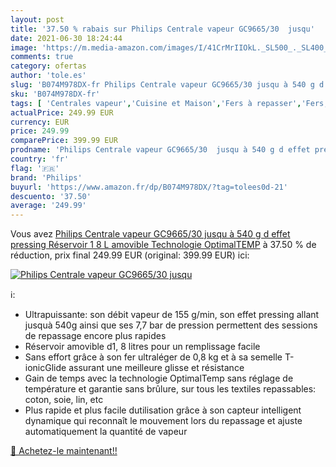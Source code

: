 ```yaml
---
layout: post
title: '37.50 % rabais sur Philips Centrale vapeur GC9665/30  jusqu'
date: 2021-06-30 18:24:44
image: 'https://m.media-amazon.com/images/I/41CrMrIIOkL._SL500_._SL400_.jpg'
comments: true
category: ofertas
author: 'tole.es'
slug: 'B074M978DX-fr Philips Centrale vapeur GC9665/30 jusqu à 540 g d effet...'
sku: 'B074M978DX-fr'
tags: [ 'Centrales vapeur','Cuisine et Maison','Fers à repasser','Fers, centrales vapeur et accessoires','philips', ]
actualPrice: 249.99 EUR
currency: EUR
price: 249.99
comparePrice: 399.99 EUR
prodname: 'Philips Centrale vapeur GC9665/30  jusqu à 540 g d effet pressing  Réservoir 1 8 L amovible  Technologie OptimalTEMP'
country: 'fr'
flag: '🇫🇷'
brand: 'Philips'
buyurl: 'https://www.amazon.fr/dp/B074M978DX/?tag=tolees0d-21'
descuento: '37.50'
average: '249.99'
---
```


Vous avez [Philips Centrale vapeur GC9665/30  jusqu à 540 g d effet pressing  Réservoir 1 8 L amovible  Technologie OptimalTEMP](https://www.amazon.fr/dp/B074M978DX/?tag=tolees0d-21)  à  37.50 % de réduction, prix final  249.99 EUR (original: 399.99 EUR) ici:

[![Philips Centrale vapeur GC9665/30  jusqu](https://m.media-amazon.com/images/I/41CrMrIIOkL._SL500_._SL400_.jpg)](https://www.amazon.fr/dp/B074M978DX/?tag=tolees0d-21)

ℹ️:

- Ultrapuissante: son débit vapeur de 155 g/min, son effet pressing allant jusquà 540g ainsi que ses 7,7 bar de pression permettent des sessions de repassage encore plus rapides
- Réservoir amovible d1, 8 litres pour un remplissage facile
- Sans effort grâce à son fer ultraléger de 0,8 kg et à sa semelle T-ionicGlide assurant une meilleure glisse et résistance
- Gain de temps avec la technologie OptimalTemp sans réglage de température et garantie sans brûlure, sur tous les textiles repassables: coton, soie, lin, etc
- Plus rapide et plus facile dutilisation grâce à son capteur intelligent dynamique qui reconnaît le mouvement lors du repassage et ajuste automatiquement la quantité de vapeur

[🛒 Achetez-le maintenant!!](https://www.amazon.fr/dp/B074M978DX/?tag=tolees0d-21)
